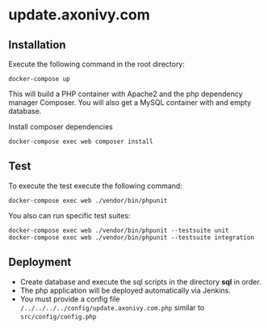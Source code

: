 # update.axonivy.com

## Installation

Execute the following command in the root directory:

	docker-compose up

This will build a PHP container with Apache2 and the php dependency manager Composer.
You will also get a MySQL container with and empty database.

Install composer dependencies

	docker-compose exec web composer install

## Test

To execute the test execute the following command:

	docker-compose exec web ./vendor/bin/phpunit

You also can run specific test suites:

	docker-compose exec web ./vendor/bin/phpunit --testsuite unit
	docker-compose exec web ./vendor/bin/phpunit --testsuite integration

## Deployment

* Create database and execute the sql scripts in the directory **sql** in order.
* The php application will be deployed automatically via Jenkins.
* You must provide a config file `/../../../../config/update.axonivy.com.php` similar to `src/config/config.php`
 